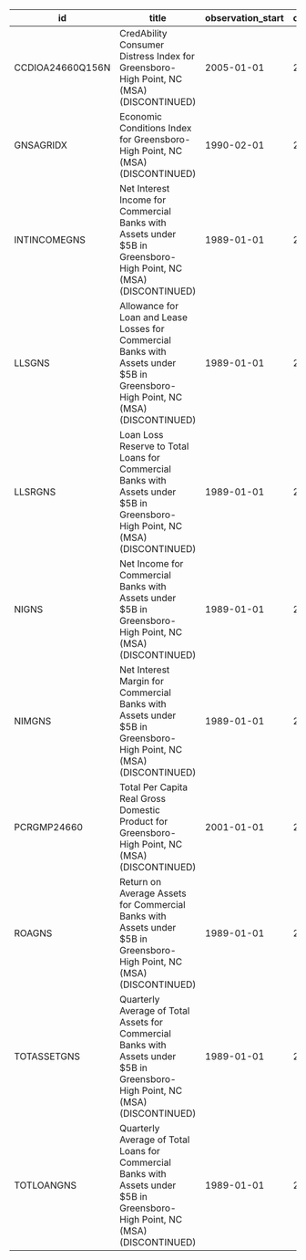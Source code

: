 | id               | title                                                                                                                            | observation_start   | observation_end   |
|------------------|----------------------------------------------------------------------------------------------------------------------------------|---------------------|-------------------|
| CCDIOA24660Q156N | CredAbility Consumer Distress Index for Greensboro-High Point, NC (MSA) (DISCONTINUED)                                           | 2005-01-01          | 2013-01-01        |
| GNSAGRIDX        | Economic Conditions Index for Greensboro-High Point, NC (MSA) (DISCONTINUED)                                                     | 1990-02-01          | 2019-12-01        |
| INTINCOMEGNS     | Net Interest Income for Commercial Banks with Assets under $5B in Greensboro-High Point, NC (MSA) (DISCONTINUED)                 | 1989-01-01          | 2020-07-01        |
| LLSGNS           | Allowance for Loan and Lease Losses for Commercial Banks with Assets under $5B in Greensboro-High Point, NC (MSA) (DISCONTINUED) | 1989-01-01          | 2020-07-01        |
| LLSRGNS          | Loan Loss Reserve to Total Loans for Commercial Banks with Assets under $5B in Greensboro-High Point, NC (MSA) (DISCONTINUED)    | 1989-01-01          | 2020-07-01        |
| NIGNS            | Net Income for Commercial Banks with Assets under $5B in Greensboro-High Point, NC (MSA) (DISCONTINUED)                          | 1989-01-01          | 2020-07-01        |
| NIMGNS           | Net Interest Margin for Commercial Banks with Assets under $5B in Greensboro-High Point, NC (MSA) (DISCONTINUED)                 | 1989-01-01          | 2020-07-01        |
| PCRGMP24660      | Total Per Capita Real Gross Domestic Product for Greensboro-High Point, NC (MSA) (DISCONTINUED)                                  | 2001-01-01          | 2017-01-01        |
| ROAGNS           | Return on Average Assets for Commercial Banks with Assets under $5B in Greensboro-High Point, NC (MSA) (DISCONTINUED)            | 1989-01-01          | 2020-07-01        |
| TOTASSETGNS      | Quarterly Average of Total Assets for Commercial Banks with Assets under $5B in Greensboro-High Point, NC (MSA) (DISCONTINUED)   | 1989-01-01          | 2020-07-01        |
| TOTLOANGNS       | Quarterly Average of Total Loans for Commercial Banks with Assets under $5B in Greensboro-High Point, NC (MSA) (DISCONTINUED)    | 1989-01-01          | 2020-07-01        |